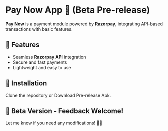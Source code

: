 # Pay Now App 🚀 (Beta Pre-release)

**Pay Now** is a payment module powered by **Razorpay**, integrating API-based transactions with basic features.

## 🔹 Features
- Seamless **Razorpay API** integration
- Secure and fast payments
- Lightweight and easy to use

## 🔹 Installation
Clone the repository or Download Pre-release Apk.

## 🔹 Beta Version - Feedback Welcome!

Let me know if you need any modifications! 🚀🔥

